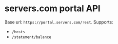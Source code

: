 # servers.com portal API

Base url: `https://portal.servers.com/rest`. Supports:

- `/hosts`
- `/statement/balance`
